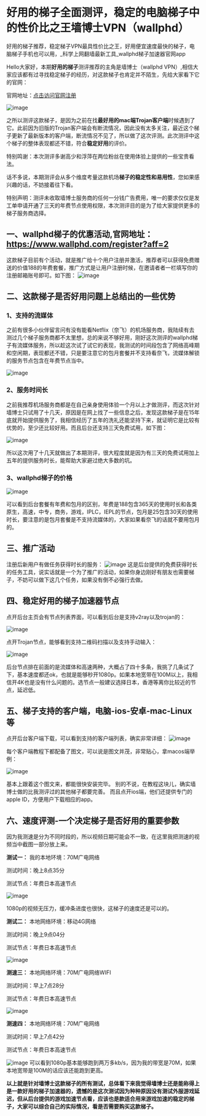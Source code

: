 # 好用的梯子全面测评，稳定的电脑梯子中的性价比之王墙博士VPN（wallphd）
好用的梯子推荐，稳定梯子VPN最具性价比之王，好用便宜速度最快的梯子，电脑梯子手机也可以用，_科学上网翻墙最新工具_wallphd梯子加速器官网app

Hello大家好，本期**好用的梯子**测评推荐的主角是墙博士（wallphd VPN）,相信大家应该都有过寻找稳定梯子的经历，对这款梯子也肯定并不陌生，先给大家看下它的官网：

官网地址：[点击访问官网注册](https://www.wallphd.com/register)

![image](https://3o.hk/images/2021/09/17/1.png)

之所以测评这款梯子，是因为之前在找**最好用的mac端Trojan客户端**时候遇到了它。此前因为旧版的Trojan客户端会有断流情况，因此没有太多关注，最近这个梯子更新了最新版本的客户端，断流情况不见了，所以做了这次评测。此次测评中这个梯子的整体表现都还不错，符合**稳定好用**的评价。

特别鸣谢：本次测评多谢高少和浮萍在两位粉丝在使用体验上提供的一些宝贵看法。

话不多说，本期测评会从多个维度考量这款机场**梯子的稳定性和易用性**，您如果感兴趣的话，不妨接着往下看。

特别声明：测评未收取墙博士服务商的任何一分钱广告费用，唯一的要求仅仅是发工单申请开通了三天的年费节点使用权限，本次测评目的是为了给大家提供更多的梯子服务商选择。

## 一、wallphd梯子的优惠活动,官网地址：https://www.wallphd.com/register?aff=2
这款梯子目前有个活动，就是推广给十个用户注册并激活，推荐者可以获得免费赠送的价值188的年费套餐，推广方式是让用户注册时候，在邀请者者一栏填写你的注册邮箱账号即可。如下图：
![image](https://3o.hk/images/2021/09/17/2.png)

## 二、这款梯子是否好用问题上总结出的一些优势

### 1、支持的流媒体
之前有很多小伙伴留言问有没有能看Netflix（奈飞）的机场服务商，我陆续有去测过几个梯子服务商都不太里想，总的来说不够好用，刚好这次测评的wallphd梯子有流媒体服务，所以趁这次试了试它的表现，我测试的时间段包含了网络高峰期和空闲期，表现都还不错，只是要注意它的包月套餐并不支持看奈飞，流媒体解锁的服务节点包含在年费节点当中。

![image](https://i.loli.net/2021/03/11/5Zt1HxYfa9n2uX4.jpg)

### 2、服务时间长
之前我推荐机场服务商都是在自己亲身使用体验一个月以上才做测评，而这次针对墙博士只试用了十几天，原因是在网上找了一些信息之后，发现这款梯子是在15年底就开始提供服务了，我相信经历了五年的洗礼还能坚持下来，就证明它是比较有优势的，至少还比较好用。而且后台还支持三天免费试用，如下图：

![image](https://3o.hk/images/2021/09/17/1.png)

所以这次用了十几天就做出了本期测评，很大程度就是因为有三天的免费试用加上五年的提供服务时长，能帮助大家避过绝大多数的坑。

### 3、wallphd梯子的价格
![image](https://3o.hk/images/2021/09/17/8.png)

可以看到后台套餐有年费和包月的区别，年费是188包含365天的使用时长和各类原生，高速，中专，商务，游戏，IPLC，IEPL的节点，包月是25包含30天的使用时长，要注意的是包月套餐是不支持流媒体的，大家如果看奈飞的话就不要用包月的。


## 三、推广活动
注册后新用户有做任务获得时长的服务：
![image](https://3o.hk/images/2021/09/17/3.png)
这是后台提供的免费获得时长的任务工具，说实话就是一个为了推广的活动，如果你身边刚好有朋友也需要梯子，不妨可以做下这几个任务，如果没有倒不必强行去做。

## 四、稳定好用的梯子加速器节点
点开后台主页会有节点列表界面，可以看到后台是支持v2ray以及trojan的：

![image](https://3o.hk/images/2021/09/17/4.png)

点开Trojan节点，能够看到支持二维码扫描以及支持手动输入：

![image](https://3o.hk/images/2021/09/17/5.png)

后台节点排在前面的是流媒体和高速两种，大概占了四十多条，我挑了几条试了下，基本速度都还ok，也就是能够秒开1080p。如果本地宽带在100M以上，我相信开4K也是没有什么问题的。选节点一般建议选择日本，香港等离你比较近的节点，延迟低。

## 五、梯子支持的客户端，电脑-ios-安卓-mac-Linux等
点开后台客户端下载，可以看到支持的客户端列表，确实非常详细：
![image](https://3o.hk/images/2021/09/17/6.png)

每个客户端教程下都配备了图文，可以说是图文并茂，非常贴心，拿macos端举例：

![image](https://3o.hk/images/2021/09/17/5.png)

基本上跟着这个图文来，都能很快安装完毕。
别的不说，在教程这块儿，确实墙博士做的比我测评过的其他梯子都要完善。
而且点开ios端，他们还提供专门的apple ID，方便用户下载相应的app。

## 六、速度评测-一个决定梯子是否好用的重要参数
因为我测速是分为不同时段的，所以视频日期可能会不一致，在这里我把测速的视频当中截图一部分放上来。

**测试一：**
我的本地环境：70M广电网络

测试时间：晚上8点35分

测试节点：年费日本高速节点

![image](https://i.loli.net/2021/03/11/FKM39ymk4tn7cgl.jpg)

1080p的视频无压力，缓冲条进度也很快，这梯子的速度还是可以的。

**测试二：**
本地网络环境：移动4G网络

测试时间：晚上9点04分

测试节点：年费日本高速节点

![image](https://i.loli.net/2021/03/11/YRUjJ2xuhpAoGM4.jpg)

**测速三：**
本地网络环境：70M广电网络WIFI

测试时间：早上7点28分

测试节点：年费日本高速节点

![image](https://i.loli.net/2021/03/11/q15K96Bd4DjfZeP.jpg)

**测速四：**
本地网络环境：70M广电网络

测试时间：早上7点42分

测试节点：年费日本高速节点

![image](https://i.loli.net/2021/03/11/UDWNoAQaYbtHvmj.jpg)
可以看到1080p基本能够跑到两万多kb/s，因为我的带宽是70M，如果本地宽带是100M的话应该还能跑到更高。

**以上就是针对墙博士这款梯子的所有测试，总体看下来我觉得墙博士还是能称得上是一款好用的梯子加速器的，遗憾的是这次测试因为种种原因没有测试外服游戏延迟，但从后台提供的游戏加速节点看，应该也是款适合用来游戏加速的稳定的梯子，大家可以综合自己的实际情况，看是否需要购买这款梯子。**
